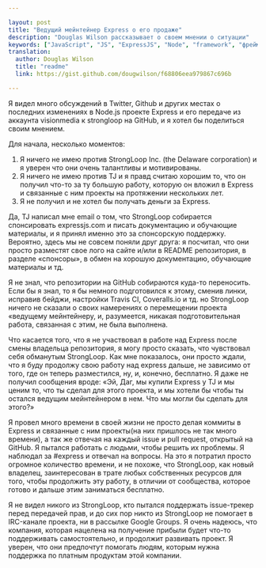 ```yaml
---

layout: post
title: "Ведущий мейнтейнер Express о его продаже"
description: "Douglas Wilson рассказывает о своем мнении о ситуации"
keywords: ["JavaScript", "JS", "ExpressJS", "Node", "framework", "фреймворк", "TJ Holowaychuk"]
translation: 
  author: Douglas Wilson
  title: "readme"
  link: https://gist.github.com/dougwilson/f68806eea979867c696b

---
```


Я видел много обсуждений в Twitter, Github и других местах о последних 
изменениях в Node.js проекте Express и его передаче из аккаунта visionmedia к
strongloop на GitHub, и я хотел бы поделиться своим мнением.

Для начала, несколько моментов:

1. Я ничего не имею против StrongLoop Inc. (the Delaware corporation) и я 
   уверен что они очень талантливы и мотивированы.
2. Я ничего не имею против TJ и я правд считаю хорошим то, что он получил
   что-то за ту большую работу, которую он вложил в Express и связанные с ним
   проекты на протяжении нескольких лет.
3. Я не получил и не хотел бы получать деньги за Express.

Да, TJ написал мне email о том, что StrongLoop собирается спонсировать 
expressjs.com и писать документацию и обучающие материалы, и я принял именно
это за спонсорскую поддержку. Вероятно, здесь мы не совсем поняли друг друга:
я посчитал, что они просто разместят свое лого на сайте и/или в README репозитория, в разделе «спонсоры», в обмен на хорошую документацию, обучающие
материалы и тд.

Я не знал, что репозитории на GitHub собираются куда-то переносить. Если бы 
я знал, то я бы немного подготовился к этому, сменив линки, исправив бейджи,
настройки Travis CI, Coveralls.io и тд. но StrongLoop ничего не сказали о
своих намерениях о перемещении проекта «ведущему мейнтейнеру, и, разумеется,
никакая подготовительная работа, связанная с этим, не была выполнена.

Что касается того, что я не участвовал в работе над Express после смены
владельца репозитория, я могу просто сказать, что чувствовал себя обманутым 
StrongLoop. Как мне показалось, они просто ждали, что я буду продолжу свою 
работу над express дальше, не зависимо от того, где он теперь разместился, ну,
и, конечно, бесплатно. Я даже не получил сообщения вроде: «Эй, Даг, мы купили
Express у TJ и мы ценим то, что ты сделал для этого проекта, и мы хотели бы
чтобы ты остался ведущим мейнтейнером в нем. Что мы могли бы сделать для этого?»

Я провел много времени в своей жизни не просто делая коммиты в Express и
связанные с ним проекты(на них пришлось не так много времени), а так же 
отвечая на каждый issue и pull request, открытый на GitHub. Я пытался работать
с людьми, чтобы решить их проблемы. Я наблюдал за #express и отвечал
на вопросы. На это я потратил просто огромное количество времени, и не похоже,
что StrongLoop, как новый владелец, заинтересован в трате любых собственных
ресурсов для того, чтобы продолжить эту работу, в отличии от сообщества,
которое готово и дальше этим заниматься бесплатно.

Я не видел никого из StrongLoop, кто пытался поддержать issue-трекер перед
передачей прав, и до сих пор никто из StrongLoop не помогает в IRC-канале 
проекта, ни в рассылке Google Groups. Я очень надеюсь, что компания, которая нацелена на получение прибыли будет что-то поддерживать самостоятельно, и
продолжит развивать проект. Я уверен, что они предпочтут помогать людям,
которым нужна поддержка по платным продуктам этой компании.